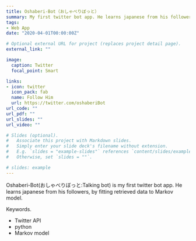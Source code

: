 ```yaml
---
title: Oshaberi-Bot（おしゃべりぼっと）
summary: My first twitter bot app. He learns japanese from his followers, by fitting retrieved data to Markov model.
tags:
- Web App
date: "2020-04-01T00:00:00Z"

# Optional external URL for project (replaces project detail page).
external_link: ""

image:
  caption: Twitter
  focal_point: Smart

links:
- icon: twitter
  icon_pack: fab
  name: Follow Him
  url: https://twitter.com/oshaberiBot
url_code: ""
url_pdf: ""
url_slides: ""
url_video: ""

# Slides (optional).
#   Associate this project with Markdown slides.
#   Simply enter your slide deck's filename without extension.
#   E.g. `slides = "example-slides"` references `content/slides/example-slides.md`.
#   Otherwise, set `slides = ""`.

# slides: example
---
```


Oshaberi-Bot(おしゃべりぼっと:Talking bot) is my first twitter bot app. He learns japanese from his followers, by fitting retrieved data to Markov model.

Keywords.
- Twitter API
- python
- Markov model